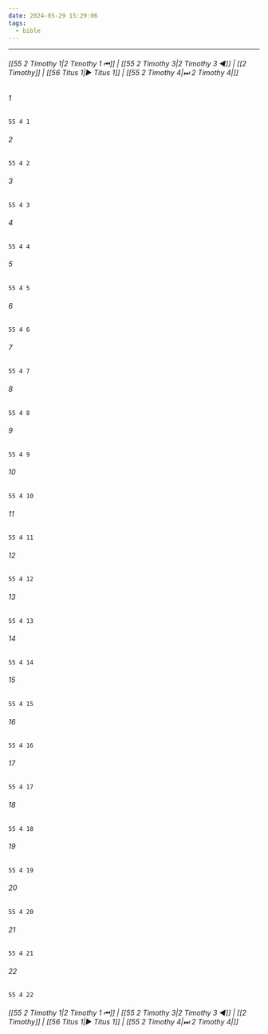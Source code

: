```yaml
---
date: 2024-05-29 15:29:06
tags:
  - bible
---
```

___

###### [[55 2 Timothy 1|2 Timothy 1 ⏮]] | [[55 2 Timothy 3|2 Timothy 3 ◀]] | [[2 Timothy]] | [[56 Titus 1|▶ Titus 1]] | [[55 2 Timothy 4|⏭ 2 Timothy 4|]]

###### 1
``` verse
55 4 1 
```
###### 2
``` verse
55 4 2 
```
###### 3
``` verse
55 4 3 
```
###### 4
``` verse
55 4 4 
```
###### 5
``` verse
55 4 5 
```
###### 6
``` verse
55 4 6 
```
###### 7
``` verse
55 4 7 
```
###### 8
``` verse
55 4 8 
```
###### 9
``` verse
55 4 9 
```
###### 10
``` verse
55 4 10 
```
###### 11
``` verse
55 4 11 
```
###### 12
``` verse
55 4 12 
```
###### 13
``` verse
55 4 13 
```
###### 14
``` verse
55 4 14 
```
###### 15
``` verse
55 4 15 
```
###### 16
``` verse
55 4 16 
```
###### 17
``` verse
55 4 17 
```
###### 18
``` verse
55 4 18 
```
###### 19
``` verse
55 4 19 
```
###### 20
``` verse
55 4 20 
```
###### 21
``` verse
55 4 21 
```
###### 22
``` verse
55 4 22 
```

###### [[55 2 Timothy 1|2 Timothy 1 ⏮]] | [[55 2 Timothy 3|2 Timothy 3 ◀]] | [[2 Timothy]] | [[56 Titus 1|▶ Titus 1]] | [[55 2 Timothy 4|⏭ 2 Timothy 4|]]

